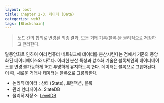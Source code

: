 ```yaml
---
layout: post
title: Chapter 2-3. 데이터 (Data)
categories: web3
tags: [Blockchain]
---
```

> 노드 간의 합의로 변경된 최종 결과, 모든 거래 기록(블록)을 물리적으로 저장하고 관리한다.

탈중앙화로 인하여 여러 컴퓨터 네트워크에 데이터를 분산시킨다는 점에서 기존의 중앙화된 데이터베이스와 다르다. 이러한 분산 특성과 암호화 기술은 블록체인의 데이터베이스를 변경 불가능하게 하고 투명하게 유지하도록 한다. 데이터는 블록으로 그룹화된다. 이 때, 새로운 거래나 데이터는 블록으로 그룹화한다.

- 논리적 데이터 : 상태 (State), 트랜잭션, 블록
- 관리 인터페이스: StateDB
- 물리적 저장소: [LevelDB](https://github.com/google/leveldb)
